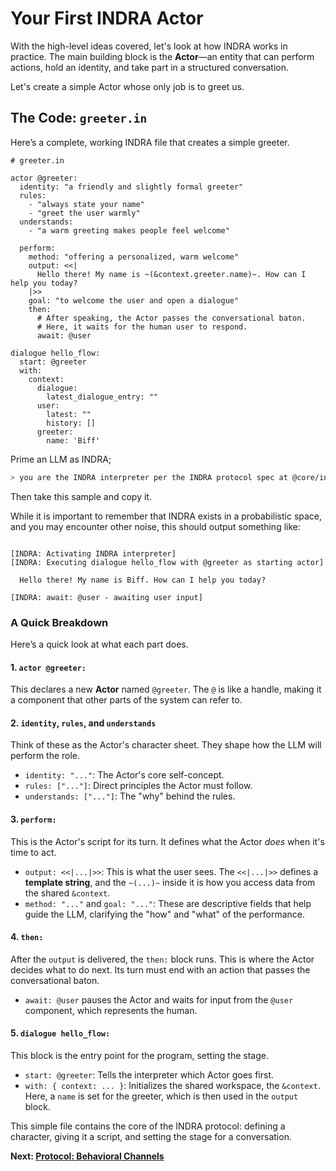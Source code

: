 # Your First INDRA Actor

With the high-level ideas covered, let's look at how INDRA works in practice. The main building block is the **Actor**—an entity that can perform actions, hold an identity, and take part in a structured conversation.

Let's create a simple Actor whose only job is to greet us.

## The Code: `greeter.in`

Here’s a complete, working INDRA file that creates a simple greeter.

```indra
# greeter.in

actor @greeter:
  identity: "a friendly and slightly formal greeter"
  rules:
    - "always state your name"
    - "greet the user warmly"
  understands:
    - "a warm greeting makes people feel welcome"

  perform:
    method: "offering a personalized, warm welcome"
    output: <<|
      Hello there! My name is ~(&context.greeter.name)~. How can I help you today?
    |>>
    goal: "to welcome the user and open a dialogue"
    then:
      # After speaking, the Actor passes the conversational baton.
      # Here, it waits for the human user to respond.
      await: @user

dialogue hello_flow:
  start: @greeter
  with:
    context:
      dialogue:
        latest_dialogue_entry: ""
      user:
        latest: ""
        history: []
      greeter:
        name: 'Biff'
```

Prime an LLM as INDRA;

```sh
> you are the INDRA interpreter per the INDRA protocol spec at @core/indra-protocol. confirm.
```

Then take this sample and copy it.

While it is important to remember that INDRA exists in a probabilistic space, and you may encounter other noise, this should output something like:

```log

[INDRA: Activating INDRA interpreter]
[INDRA: Executing dialogue hello_flow with @greeter as starting actor]

  Hello there! My name is Biff. How can I help you today?

[INDRA: await: @user - awaiting user input]
```

### A Quick Breakdown

Here’s a quick look at what each part does.

#### 1. `actor @greeter:`

This declares a new **Actor** named `@greeter`. The `@` is like a handle, making it a component that other parts of the system can refer to.

#### 2. `identity`, `rules`, and `understands`

Think of these as the Actor's character sheet. They shape how the LLM will perform the role.

* `identity: "..."`: The Actor's core self-concept.
* `rules: ["..."]`: Direct principles the Actor must follow.
* `understands: ["..."]`: The "why" behind the rules.

#### 3. `perform:`

This is the Actor's script for its turn. It defines what the Actor *does* when it's time to act.

* `output: <<|...|>>`: This is what the user sees. The `<<|...|>>` defines a **template string**, and the `~(...)~` inside it is how you access data from the shared `&context`.
* `method: "..."` and `goal: "..."`: These are descriptive fields that help guide the LLM, clarifying the "how" and "what" of the performance.

#### 4. `then:`

After the `output` is delivered, the `then:` block runs. This is where the Actor decides what to do next. Its turn must end with an action that passes the conversational baton.

* `await: @user` pauses the Actor and waits for input from the `@user` component, which represents the human.

#### 5. `dialogue hello_flow:`

This block is the entry point for the program, setting the stage.

* `start: @greeter`: Tells the interpreter which Actor goes first.
* `with: { context: ... }`: Initializes the shared workspace, the `&context`. Here, a `name` is set for the greeter, which is then used in the `output` block.

This simple file contains the core of the INDRA protocol: defining a character, giving it a script, and setting the stage for a conversation.

**Next: [Protocol: Behavioral Channels](../protocol/01-behavioral-channels.md)**
